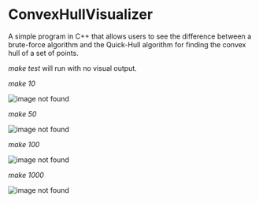 # ConvexHullVisualizer
A simple program in C++ that allows users to see the difference between a brute-force algorithm and the Quick-Hull algorithm for finding the convex hull of a set of points.


*make test* will run with no visual output.


*make 10*

![image not found](https://github.com/EmmaTopolovec/ConvexHullVisualizer/blob/main/make10.jpg?raw=true)


*make 50*

![image not found](https://github.com/EmmaTopolovec/ConvexHullVisualizer/blob/main/make50.jpg?raw=true)


*make 100*

![image not found](https://github.com/EmmaTopolovec/ConvexHullVisualizer/blob/main/make100.jpg?raw=true)


*make 1000*

![image not found](https://github.com/EmmaTopolovec/ConvexHullVisualizer/blob/main/make1000.jpg?raw=true)
